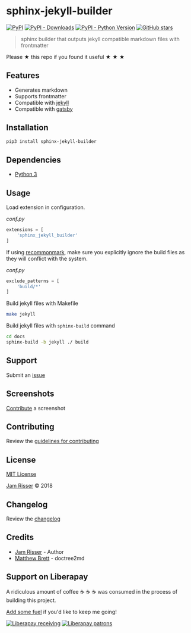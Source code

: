 # sphinx-jekyll-builder

[![PyPI](https://img.shields.io/pypi/v/sphinx-jekyll-builder.svg?style=flat-square)](https://pypi.org/project/sphinx-jekyll-builder)
[![PyPI - Downloads](https://img.shields.io/pypi/dm/sphinx-jekyll-builder.svg?style=flat-square)](https://pypi.org/project/sphinx-jekyll-builder)
[![PyPI - Python Version](https://img.shields.io/pypi/pyversions/sphinx-jekyll-builder.svg?style=flat-square)](https://pypi.org/project/sphinx-jekyll-builder)
[![GitHub stars](https://img.shields.io/github/stars/codejamninja/sphinx-jekyll-builder.svg?style=flat-square&label=Stars)](https://github.com/codejamninja/sphinx-jekyll-builder)

> sphinx builder that outputs jekyll compatible markdown files with frontmatter

Please ★ this repo if you found it useful ★ ★ ★


## Features

* Generates markdown
* Supports frontmatter
* Compatible with [jekyll](https://jekyllrb.com)
* Compatible with [gatsby](https://www.gatsbyjs.org/)


## Installation

```sh
pip3 install sphinx-jekyll-builder
```


## Dependencies

* [Python 3](https://www.python.org)


## Usage

Load extension in configuration.

_conf.py_
```py
extensions = [
    'sphinx_jekyll_builder'
]
```

If using [recommonmark](https://github.com/rtfd/recommonmark), make sure you
explicitly ignore the build files as they will conflict with the system.

_conf.py_
```py
exclude_patterns = [
    'build/*'
]
```

Build jekyll files with Makefile

```sh
make jekyll
```

Build jekyll files with `sphinx-build` command

```sh
cd docs
sphinx-build -b jekyll ./ build
```


## Support

Submit an [issue](https://github.com/codejamninja/sphinx-jekyll-builder/issues/new)


## Screenshots

[Contribute](https://github.com/codejamninja/sphinx-jekyll-builder/blob/master/CONTRIBUTING.md) a screenshot


## Contributing

Review the [guidelines for contributing](https://github.com/codejamninja/sphinx-jekyll-builder/blob/master/CONTRIBUTING.md)


## License

[MIT License](https://github.com/codejamninja/sphinx-jekyll-builder/blob/master/LICENSE)

[Jam Risser](https://codejam.ninja) © 2018


## Changelog

Review the [changelog](https://github.com/codejamninja/sphinx-jekyll-builder/blob/master/CHANGELOG.md)


## Credits

* [Jam Risser](https://codejam.ninja) - Author
* [Matthew Brett](https://github.com/matthew-brett/nb2plots/blob/master/nb2plots/doctree2md.py) - doctree2md


## Support on Liberapay

A ridiculous amount of coffee ☕ ☕ ☕ was consumed in the process of building this project.

[Add some fuel](https://liberapay.com/codejamninja/donate) if you'd like to keep me going!

[![Liberapay receiving](https://img.shields.io/liberapay/receives/codejamninja.svg?style=flat-square)](https://liberapay.com/codejamninja/donate)
[![Liberapay patrons](https://img.shields.io/liberapay/patrons/codejamninja.svg?style=flat-square)](https://liberapay.com/codejamninja/donate)
